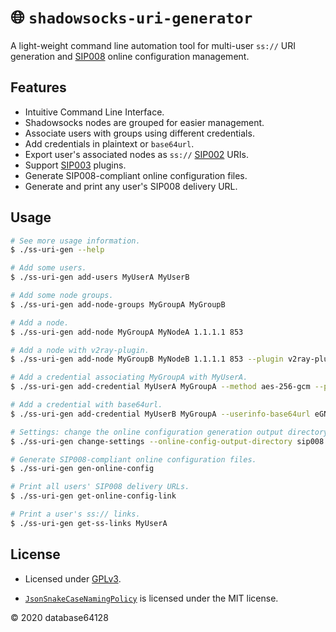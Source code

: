# 🌐 `shadowsocks-uri-generator`

A light-weight command line automation tool for multi-user `ss://` URI generation and [SIP008](https://github.com/shadowsocks/shadowsocks-org/issues/89) online configuration management.

## Features

- Intuitive Command Line Interface.
- Shadowsocks nodes are grouped for easier management.
- Associate users with groups using different credentials.
- Add credentials in plaintext or `base64url`.
- Export user's associated nodes as `ss://` [SIP002](https://shadowsocks.org/en/spec/SIP002-URI-Scheme.html) URIs.
- Support [SIP003](https://shadowsocks.org/en/spec/Plugin.html) plugins.
- Generate SIP008-compliant online configuration files.
- Generate and print any user's SIP008 delivery URL.

## Usage

```bash
# See more usage information.
$ ./ss-uri-gen --help

# Add some users.
$ ./ss-uri-gen add-users MyUserA MyUserB

# Add some node groups.
$ ./ss-uri-gen add-node-groups MyGroupA MyGroupB

# Add a node.
$ ./ss-uri-gen add-node MyGroupA MyNodeA 1.1.1.1 853

# Add a node with v2ray-plugin.
$ ./ss-uri-gen add-node MyGroupB MyNodeB 1.1.1.1 853 --plugin v2ray-plugin --plugin-opts "tls;host=cloudflare-dns.com"

# Add a credential associating MyGroupA with MyUserA.
$ ./ss-uri-gen add-credential MyUserA MyGroupA --method aes-256-gcm --password MyPassword

# Add a credential with base64url.
$ ./ss-uri-gen add-credential MyUserB MyGroupA --userinfo-base64url eGNoYWNoYTIwLWlldGYtcG9seTEzMDU6TXlQYXNzd29yZA

# Settings: change the online configuration generation output directory to 'sip008'.
$ ./ss-uri-gen change-settings --online-config-output-directory sip008

# Generate SIP008-compliant online configuration files.
$ ./ss-uri-gen gen-online-config

# Print all users' SIP008 delivery URLs.
$ ./ss-uri-gen get-online-config-link

# Print a user's ss:// links.
$ ./ss-uri-gen get-ss-links MyUserA
```

## License

- Licensed under [GPLv3](LICENSE).

- [`JsonSnakeCaseNamingPolicy`](https://github.com/dotnet/corefx/pull/40003) is licensed under the MIT license.

© 2020 database64128
